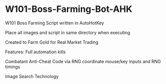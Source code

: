 # W101-Boss-Farming-Bot-AHK
W101 Boss Farming Script written in AutoHotKey  

Place all images and script in same directory when executing  

Created to Farm Gold for Real Market Trading  

Features:  Full automation kills  

Combatant Anti-Cheat Code via RNG coordinate mouse/key inputs and RNG timings  

Image Search Technology
